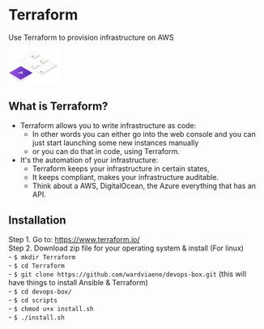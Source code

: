 # Terraform
Use Terraform to provision infrastructure on AWS
<!--<img src="src/assets/img/terraform-registry.gif" width="44%"/> -->
<img src="src/assets/img/terraform.svg" width="20%"/> <br>

## What is Terraform?
- Terraform allows you to write infrastructure as code:
  - In other words you can either go into the web console and you can just start launching some new instances manually
  - or you can do that in code, using Terraform.
- It's the automation of your infrastructure:
  - Terraform keeps your infrastructure in certain states,
  - It keeps compliant, makes your infrastructure auditable.
  - Think about a AWS, DigitalOcean, the Azure everything that has an API.
 
 ## Installation  
  Step 1. Go to: https://www.terraform.io/ <br>
  Step 2. Download zip file for your operating system & install
          (For linux)<br>
          - ```$ mkdir Terraform```<br>
          - ```$ cd Terraform```<br>
          - ```$ git clone https://github.com/wardviaene/devops-box.git``` (this will have things to install Ansible & Terraform)<br>
          - ```$ cd devops-box/```<br>
          - ```$ cd scripts```<br>
          - ```$ chmod u+x install.sh```<br>
          - ```$ ./install.sh```<br>
          

